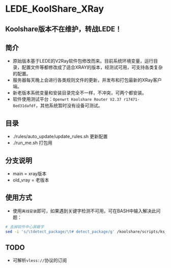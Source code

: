 # LEDE_KoolShare_XRay

## Koolshare版本不在维护，转战LEDE！

## 简介
* 原始版本基于LEDE的V2Ray软件包修改而来。目前系统环境变量，运行目录，配置文件等都修改成了适合XRAY的版本，经测试可用，可支持各类复杂的配置。
* 服务器每天晚上会进行各类规则文件的更新，并发布和打包最新的XRay客户端。
* 新老版本系统变量和安装目录完全不一样，不冲突，可两个都安装。
* 软件使用测试平台：`Openwrt Koolshare Router V2.37 r17471-8ed31dafdf`，其他系统暂时没有设备可测试。

## 目录
* ./rules/auto_update/update_rules.sh 更新配置
* ./run_me.sh 打包用

## 分支说明
* main = xray版本
* old_vray = 老版本

## 使用方式
* 使用`离线安装`即可，如果遇到关键字检测不可用，可在BASH中输入解决此问题：
```bash
# 去掉软件中心屏蔽字
sed -i 's/\tdetect_package/\t# detect_package/g' /koolshare/scripts/ks_tar_install.sh
```

## TODO
* 可解析`vless://`协议的订阅
